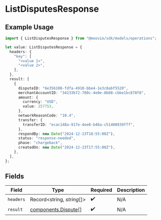 # ListDisputesResponse

## Example Usage

```typescript
import { ListDisputesResponse } from "@moovio/sdk/models/operations";

let value: ListDisputesResponse = {
  headers: {
    "key": [
      "<value 1>",
      "<value 2>",
    ],
  },
  result: [
    {
      disputeID: "6e356108-fdfa-4910-bbe4-1e3c8abf5520",
      merchantAccountID: "34233b72-780c-4e0e-8b08-cbbe1bc878f8",
      amount: {
        currency: "USD",
        value: 257753,
      },
      networkReasonCode: "10.4",
      transfer: {
        transferID: "ecac148a-917e-4ee0-b46a-c51408939fff",
      },
      respondBy: new Date("2024-12-23T18:55:00Z"),
      status: "response-needed",
      phase: "chargeback",
      createdOn: new Date("2024-12-23T17:55:00Z"),
    },
  ],
};
```

## Fields

| Field                                                      | Type                                                       | Required                                                   | Description                                                |
| ---------------------------------------------------------- | ---------------------------------------------------------- | ---------------------------------------------------------- | ---------------------------------------------------------- |
| `headers`                                                  | Record<string, *string*[]>                                 | :heavy_check_mark:                                         | N/A                                                        |
| `result`                                                   | [components.Dispute](../../models/components/dispute.md)[] | :heavy_check_mark:                                         | N/A                                                        |
